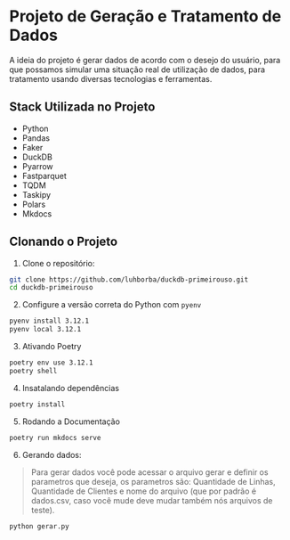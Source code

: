 # Projeto de Geração e Tratamento de Dados

A ideia do projeto é gerar dados de acordo com o desejo do usuário, para que possamos simular uma situação real de utilização de dados, para tratamento usando diversas tecnologias e ferramentas.

## Stack Utilizada no Projeto

- Python
- Pandas
- Faker
- DuckDB
- Pyarrow
- Fastparquet
- TQDM
- Taskipy
- Polars
- Mkdocs

## Clonando o Projeto

1. Clone o repositório:
```bash
git clone https://github.com/luhborba/duckdb-primeirouso.git
cd duckdb-primeirouso
```

2. Configure a versão correta do Python com `pyenv`
```bash
pyenv install 3.12.1
pyenv local 3.12.1
```

3. Ativando Poetry
```bash
poetry env use 3.12.1
poetry shell
```

4. Insatalando dependências
```bash
poetry install
```

5. Rodando a Documentação
```bash
poetry run mkdocs serve
```

6. Gerando dados:
>Para gerar dados você pode acessar o arquivo gerar e definir os parametros que deseja, os parametros são: Quantidade de Linhas, Quantidade de Clientes e nome do arquivo (que por padrão é dados.csv, caso você mude deve mudar também nós arquivos de teste).

```bash
python gerar.py
```